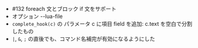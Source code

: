 - #132 foreach 文とブロック if 文をサポート
- オプション --lua-file
- `complete_hook(c)` の パラメータ c に項目 field を追加: c.text を空白で分割したもの
- `|`, `&`, `;` の直後でも、コマンド名補完が有効になるようにした
